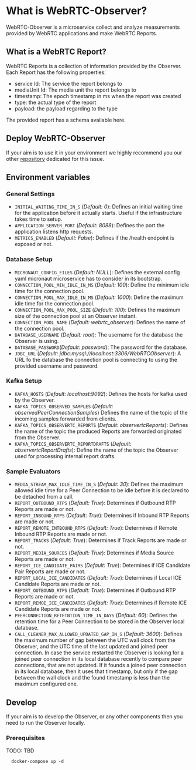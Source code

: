 # What is WebRTC-Observer?

WebRTC-Observer is a microservice collect and analyze 
measurements provided by WebRTC applications and make 
WebRTC Reports.  

## What is a WebRTC Report? 

WebRTC Reports is a collection of information provided by the Observer.
Each Report has the following properties:
 - service Id: The service the report belongs to 
 - mediaUnit Id: The media unit the report belongs to
 - timestamp: The epoch timestamp in ms when the report was created
 - type: the actual type of the report
 - payload: the payload regarding to the type
 
The provided report has a schema available here.

## Deploy WebRTC-Observer

If your aim is to use it in your environment 
we highly recommend you our other [repository](https://github.com/ObserveRTC/WebRTC-Deployments) 
dedicated for this issue.

## Environment variables

### General Settings

 - `INITIAL_WAITING_TIME_IN_S` (*Default: 0*): Defines an initial waiting time for the application before it actually starts. Useful if the infrastructure takes time to setup.
 - `APPLICATION_SERVER_PORT` (*Default: 8088*): Defines the port the application listens http requests. 
 - `METRICS_ENABLED` (*Default: False*): Defines if the /health endpoint is exposed or not. 
 
### Database Setup

 - `MICRONAUT_CONFIG_FILES` (*Default: NULL*): Defines the external config yaml micronaut microservice has to consider in its bootstrap.
 - `CONNECTION_POOL_MIN_IDLE_IN_MS` (*Default: 100*): Define the minimum idle time for the connection pool.
 - `CONNECTION_POOL_MAX_IDLE_IN_MS` (*Default: 1000*): Define the maximum idle time for the connection pool.
 - `CONNECTION_POOL_MAX_POOL_SIZE` (*Default: 100*): Defines the maximum size of the connection pool at an Observer instant.
 - `CONNECTION_POOL_NAME` (*Default: webrtc_observer*): Defines the name of the connection pool.
 - `DATABASE_USERNAME` (*Default: root*): The username for the database the Observer is using.
 - `DATABASE_PASSWORD`(*Default: password*): The password for the database.
 - `JDBC_URL` (*Default: jdbc:mysql://localhost:3306/WebRTCObserver*): A URL fo the database the connection pool is connecting to using the provided username and password.

### Kafka Setup

 - `KAFKA_HOSTS` (*Default: localhost:9092*): Defines the hosts for kafka used by the Observer.
 - `KAFKA_TOPICS_OBSERVED_SAMPLES` (*Default: observedPeerConnectionSamples*) Defines the name of the topic of the incoming samples forwarded from clients.
 - `KAFKA_TOPICS_OBSERVERTC_REPORTS` (*Default: observertcReports*): Defines the name of the topic the produced Reports are forwarded originated from the Observer.
 - `KAFKA_TOPICS_OBSERVERTC_REPORTDRAFTS`  (*Default: observertcReportDrafts*): Define the name of the topic the Observer used for processing internal report drafts. 

### Sample Evaluators

 - `MEDIA_STREAM_MAX_IDLE_TIME_IN_S` (*Default: 30*): Defines the maximum allowed idle time for a Peer Connection to be idle before it is declared to be detached from a call.
 - `REPORT_OUTBOUND_RTPS` (*Default: True*): Determines if Outbound RTP Reports are made or not.
 - `REPORT_INBOUND_RTPS` (*Default: True*): Determines if Inbound RTP Reports are made or not.
 - `REPORT_REMOTE_INTBOUND_RTPS` (*Default: True*): Determines if Remote Inbound RTP Reports are made or not.
 - `REPORT_TRACKS` (*Default: True*): Determines if Track Reports are made or not.
 - `REPORT_MEDIA_SOURCES` (*Default: True*): Determines if Media Source Reports are made or not.
 - `REPORT_ICE_CANDIDATE_PAIRS` (*Default: True*): Determines if ICE Candidate Pair Reports are made or not.
 - `REPORT_LOCAL_ICE_CANDIDATES` (*Default: True*): Determines if Local ICE Candidate Reports are made or not.
 - `REPORT_OUTBOUND_RTPS` (*Default: True*): Determines if Outbound RTP Reports are made or not.
 - `REPORT_REMOE_ICE_CANDIDATES` (*Default: True*): Determines if Remote ICE Candidate Reports are made or not.
 - `PEERCONNECTION_RETETNTION_TIME_IN_DAYS` (*Default: 60*): Defines the retention time for a Peer Connection to be stored in the Observer local database.
 - `CALL_CLEANER_MAX_ALLOWED_UPDATED_GAP_IN_S` (*Default: 3600*): Defines the maximum number of gap between the UTC wall clock from the Observer, and the UTC time of the last updated and joined peer connection. 
In case the service restarted the Observer is looking for a joined peer connection in its local database recently to compare peer connections, that are not updated. If it founds a joined peer connection in its local database, then it uses that timestamp, but only if the gap between the wall clock and the found timestamp 
is less than the maximum configured one.


## Develop

If your aim is to develop the Observer, or any other components 
then you need to run the Observer locally.

### Prerequisites

TODO: TBD

      docker-compose up -d



